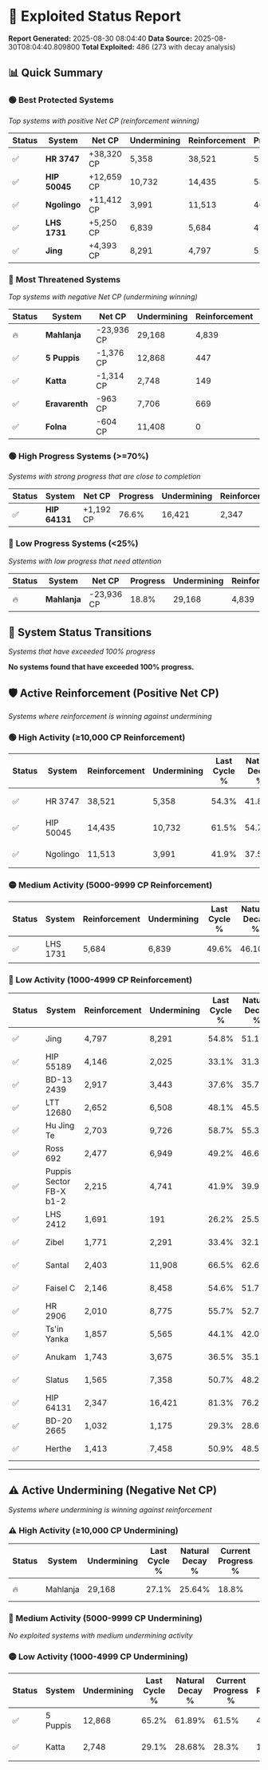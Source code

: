 # 🌟 Exploited Status Report

**Report Generated:** 2025-08-30 08:04:40
**Data Source:** 2025-08-30T08:04:40.809800
**Total Exploited:** 486 (273 with decay analysis)

## 📊 Quick Summary

### 🟢 **Best Protected Systems**
*Top systems with positive Net CP (reinforcement winning)*

| Status | System | Net CP | Undermining | Reinforcement | Progress |
|--------|--------|--------|-------------|---------------|----------|
| ✅ | **HR 3747** | +38,320 CP | 5,358 | 38,521 | 52.8% |
| ✅ | **HIP 50045** | +12,659 CP | 10,732 | 14,435 | 58.4% |
| ✅ | **Ngolingo** | +11,412 CP | 3,991 | 11,513 | 40.8% |
| ✅ | **LHS 1731** | +5,250 CP | 6,839 | 5,684 | 47.6% |
| ✅ | **Jing** | +4,393 CP | 8,291 | 4,797 | 52.4% |

### 🔴 **Most Threatened Systems**
*Top systems with negative Net CP (undermining winning)*

| Status | System | Net CP | Undermining | Reinforcement | Progress |
|--------|--------|--------|-------------|---------------|----------|
| 🔥 | **Mahlanja** | -23,936 CP | 29,168 | 4,839 | 18.8% |
| ✅ | **5 Puppis** | -1,376 CP | 12,868 | 447 | 61.5% |
| ✅ | **Katta** | -1,314 CP | 2,748 | 149 | 28.3% |
| ✅ | **Eravarenth** | -963 CP | 7,706 | 669 | 44.7% |
| ✅ | **Folna** | -604 CP | 11,408 | 0 | 60.9% |

### 🟢 **High Progress Systems (>=70%)**
*Systems with strong progress that are close to completion*

| Status | System | Net CP | Progress | Undermining | Reinforcement |
|--------|--------|--------|----------|-------------|---------------|
| ✅ | **HIP 64131** | +1,192 CP | 76.6% | 16,421 | 2,347 |

### 🔴 **Low Progress Systems (<25%)**
*Systems with low progress that need attention*

| Status | System | Net CP | Progress | Undermining | Reinforcement |
|--------|--------|--------|----------|-------------|---------------|
| 🔥 | **Mahlanja** | -23,936 CP | 18.8% | 29,168 | 4,839 |
## 🔄 System Status Transitions
*Systems that have exceeded 100% progress*

**No systems found that have exceeded 100% progress.**

## 🛡️ Active Reinforcement (Positive Net CP)
*Systems where reinforcement is winning against undermining*

### 🟢 High Activity (≥10,000 CP Reinforcement)

| Status | System | Reinforcement | Undermining | Last Cycle % | Natural Decay % | Current Progress % | Current CP | Net CP | Activity |
|--------|--------|---------------|-------------|--------------|-----------------|-------------------|------------|--------|----------|
| ✅ | HR 3747 | 38,521 | 5,358 | 54.3% | 41.85% | 52.8% | 184,800 | +38,320 | 🟢 High Reinforcement |
| ✅ | HIP 50045 | 14,435 | 10,732 | 61.5% | 54.78% | 58.4% | 204,400 | +12,659 | 🟢 High Reinforcement |
| ✅ | Ngolingo | 11,513 | 3,991 | 41.9% | 37.54% | 40.8% | 142,800 | +11,412 | 🟢 High Reinforcement |

### 🟡 Medium Activity (5000-9999 CP Reinforcement)

| Status | System | Reinforcement | Undermining | Last Cycle % | Natural Decay % | Current Progress % | Current CP | Net CP | Activity |
|--------|--------|---------------|-------------|--------------|-----------------|-------------------|------------|--------|----------|
| ✅ | LHS 1731 | 5,684 | 6,839 | 49.6% | 46.10% | 47.6% | 166,600 | +5,250 | 🟡 Medium Reinforcement |

### 🔴 Low Activity (1000-4999 CP Reinforcement)

| Status | System | Reinforcement | Undermining | Last Cycle % | Natural Decay % | Current Progress % | Current CP | Net CP | Activity |
|--------|--------|---------------|-------------|--------------|-----------------|-------------------|------------|--------|----------|
| ✅ | Jing | 4,797 | 8,291 | 54.8% | 51.14% | 52.4% | 183,400 | +4,393 | 🔵 Low Reinforcement |
| ✅ | HIP 55189 | 4,146 | 2,025 | 33.1% | 31.31% | 32.5% | 113,750 | +4,179 | 🔵 Low Reinforcement |
| ✅ | BD-13 2439 | 2,917 | 3,443 | 37.6% | 35.79% | 36.6% | 128,100 | +2,849 | 🔵 Low Reinforcement |
| ✅ | LTT 12680 | 2,652 | 6,508 | 48.1% | 45.52% | 46.2% | 161,700 | +2,379 | 🔵 Low Reinforcement |
| ✅ | Hu Jing Te | 2,703 | 9,726 | 58.7% | 55.30% | 55.9% | 195,649 | +2,086 | 🔵 Low Reinforcement |
| ✅ | Ross 692 | 2,477 | 6,949 | 49.2% | 46.61% | 47.2% | 165,200 | +2,081 | 🔵 Low Reinforcement |
| ✅ | Puppis Sector FB-X b1-2 | 2,215 | 4,741 | 41.9% | 39.91% | 40.5% | 141,750 | +2,061 | 🔵 Low Reinforcement |
| ✅ | LHS 2412 | 1,691 | 191 | 26.2% | 25.57% | 26.1% | 91,350 | +1,872 | 🔵 Low Reinforcement |
| ✅ | Zibel | 1,771 | 2,291 | 33.4% | 32.19% | 32.7% | 114,450 | +1,797 | 🔵 Low Reinforcement |
| ✅ | Santal | 2,403 | 11,908 | 66.5% | 62.60% | 63.1% | 220,850 | +1,748 | 🔵 Low Reinforcement |
| ✅ | Faisel C | 2,146 | 8,458 | 54.6% | 51.70% | 52.2% | 182,700 | +1,739 | 🔵 Low Reinforcement |
| ✅ | HR 2906 | 2,010 | 8,775 | 55.7% | 52.75% | 53.2% | 186,200 | +1,592 | 🔵 Low Reinforcement |
| ✅ | Ts'in Yanka | 1,857 | 5,565 | 44.1% | 42.07% | 42.5% | 148,750 | +1,512 | 🔵 Low Reinforcement |
| ✅ | Anukam | 1,743 | 3,675 | 36.5% | 35.14% | 35.5% | 124,250 | +1,253 | 🔵 Low Reinforcement |
| ✅ | Slatus | 1,565 | 7,358 | 50.7% | 48.25% | 48.6% | 170,100 | +1,242 | 🔵 Low Reinforcement |
| ✅ | HIP 64131 | 2,347 | 16,421 | 81.3% | 76.26% | 76.6% | 268,099 | +1,192 | 🔵 Low Reinforcement |
| ✅ | BD-20 2665 | 1,032 | 1,175 | 29.3% | 28.67% | 29.0% | 101,500 | +1,142 | 🔵 Low Reinforcement |
| ✅ | Herthe | 1,413 | 7,458 | 50.9% | 48.50% | 48.8% | 170,800 | +1,064 | 🔵 Low Reinforcement |


---

## ⚠️ Active Undermining (Negative Net CP)
*Systems where undermining is winning against reinforcement*

### ⚠️ High Activity (≥10,000 CP Undermining)

| Status | System | Undermining | Last Cycle % | Natural Decay % | Current Progress % | Reinforcement | Current CP | Net CP | Activity |
|--------|--------|-------------|--------------|-----------------|-------------------|---------------|------------|--------|----------|
| 🔥 | Mahlanja | 29,168 | 27.1% | 25.64% | 18.8% | 4,839 | 65,800 | -23,936 | ⚠️ High Undermining |

### 🔶 Medium Activity (5000-9999 CP Undermining)

*No exploited systems with medium undermining activity*

### 🟡 Low Activity (1000-4999 CP Undermining)

| Status | System | Undermining | Last Cycle % | Natural Decay % | Current Progress % | Reinforcement | Current CP | Net CP | Activity |
|--------|--------|-------------|--------------|-----------------|-------------------|---------------|------------|--------|----------|
| ✅ | 5 Puppis | 12,868 | 65.2% | 61.89% | 61.5% | 447 | 215,250 | -1,376 | 🟡 Low Undermining |
| ✅ | Katta | 2,748 | 29.1% | 28.68% | 28.3% | 149 | 99,050 | -1,314 | 🟡 Low Undermining |
